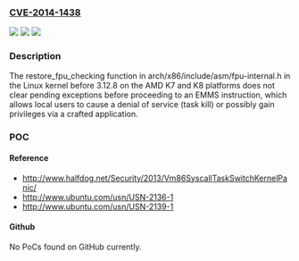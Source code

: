 ### [CVE-2014-1438](https://cve.mitre.org/cgi-bin/cvename.cgi?name=CVE-2014-1438)
![](https://img.shields.io/static/v1?label=Product&message=n%2Fa&color=blue)
![](https://img.shields.io/static/v1?label=Version&message=n%2Fa&color=blue)
![](https://img.shields.io/static/v1?label=Vulnerability&message=n%2Fa&color=brighgreen)

### Description

The restore_fpu_checking function in arch/x86/include/asm/fpu-internal.h in the Linux kernel before 3.12.8 on the AMD K7 and K8 platforms does not clear pending exceptions before proceeding to an EMMS instruction, which allows local users to cause a denial of service (task kill) or possibly gain privileges via a crafted application.

### POC

#### Reference
- http://www.halfdog.net/Security/2013/Vm86SyscallTaskSwitchKernelPanic/
- http://www.ubuntu.com/usn/USN-2136-1
- http://www.ubuntu.com/usn/USN-2139-1

#### Github
No PoCs found on GitHub currently.

